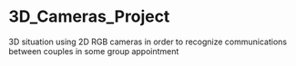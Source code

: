 # 3D_Cameras_Project
3D situation using 2D RGB cameras in order to recognize communications between couples in some group appointment
